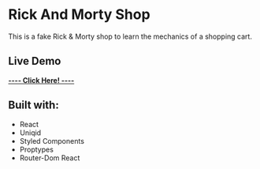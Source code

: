 # Rick And Morty Shop

This is a fake Rick & Morty shop to learn the mechanics of a shopping cart. 

## Live Demo
<a href="https://santipu03.github.io/Shopping-Cart/" target="_blank"><strong>---- Click Here! ----</strong></a>
<br>

## Built with:
 - React
 - Uniqid 
 - Styled Components
 - Proptypes
 - Router-Dom React

